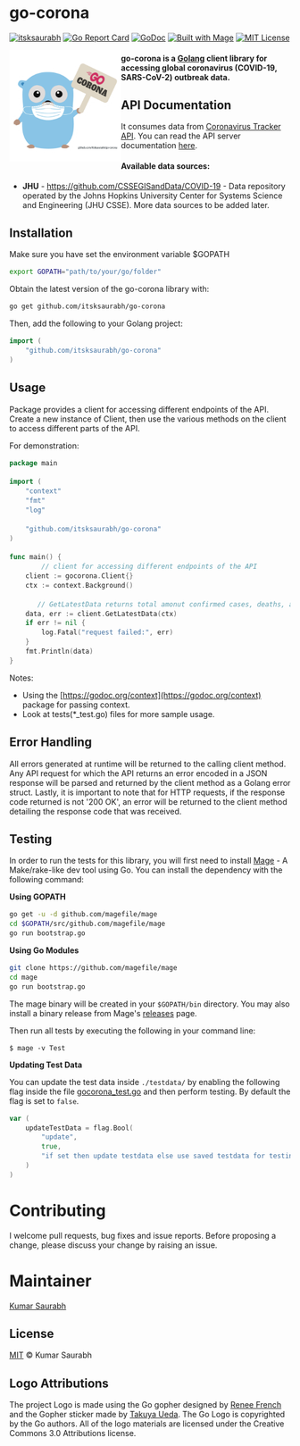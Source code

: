 
# go-corona

[![itsksaurabh](https://circleci.com/gh/itsksaurabh/go-corona.svg?style=shield)](https://circleci.com/gh/itsksaurabh/workflows/go-corona/tree/master)
[![Go Report Card](https://goreportcard.com/badge/github.com/itsksaurabh/go-corona)](https://goreportcard.com/report/github.com/itsksaurabh/go-corona)
[![GoDoc](https://godoc.org/github.com/itsksaurabh/go-corona?status.svg)](https://godoc.org/github.com/itsksaurabh/go-corona)
[![Built with Mage](https://magefile.org/badge.svg)](https://magefile.org)
[![MIT License](https://img.shields.io/github/license/itsksaurabh/go-corona?style=social)](https://github.com/itsksaurabh/go-corona/blob/master/LICENSE)

<img style="float:left;" width="200" src="./assets/logo.png"> 

#### go-corona is a [Golang](http://golang.org/) client library for accessing global coronavirus (COVID-19, SARS-CoV-2) outbreak data.

## API Documentation
It consumes data from [Coronavirus Tracker API](https://github.com/ExpDev07/coronavirus-tracker-api). You can read the API server documentation [here](https://github.com/ExpDev07/coronavirus-tracker-api).

#### Available data sources:

* **JHU** - https://github.com/CSSEGISandData/COVID-19 - Data repository operated by the Johns Hopkins University Center for Systems Science and Engineering (JHU CSSE). More data sources to be added later.

## Installation

Make sure you have set the environment variable $GOPATH

```bash
export GOPATH="path/to/your/go/folder"
```

Obtain the latest version of the  go-corona library with:

```bash
go get github.com/itsksaurabh/go-corona
```

Then, add the following to your Golang project:

```go
import (
	"github.com/itsksaurabh/go-corona"
)
```

## Usage
Package provides a client for accessing different endpoints of the API.
Create a new instance of Client, then use the various methods on the client to access different parts of the API.

For demonstration:
```go
package main

import (
	"context"
	"fmt"
	"log"
	
	"github.com/itsksaurabh/go-corona"
)

func main() {
        // client for accessing different endpoints of the API
	client := gocorona.Client{}
	ctx := context.Background()
    
       // GetLatestData returns total amonut confirmed cases, deaths, and recoveries.
	data, err := client.GetLatestData(ctx)
	if err != nil {
		log.Fatal("request failed:", err)
	}
	fmt.Println(data)
}

  ```
Notes:
* Using the  [https://godoc.org/context](https://godoc.org/context) package for passing context.
* Look at tests(*_test.go) files for more sample usage.

## Error Handling

All errors generated at runtime will be returned to the calling client method. Any API request for which the API returns an error encoded in a JSON response will be parsed and returned by the client method as a Golang error struct. Lastly, it is important to note that for HTTP requests, if the response code returned is not '200 OK', an error will be returned to the client method detailing the response code that was received.

## Testing

In order to run the tests for this library, you will first need to install [Mage](https://magefile.org/) - A Make/rake-like dev tool using Go. You can install the dependency with the following command:

**Using GOPATH**

```bash
go get -u -d github.com/magefile/mage
cd $GOPATH/src/github.com/magefile/mage
go run bootstrap.go
```

**Using Go Modules**

```bash
git clone https://github.com/magefile/mage
cd mage
go run bootstrap.go
```
The mage binary will be created in your `$GOPATH/bin` directory.
You may also install a binary release from Mage's [releases](https://github.com/magefile/mage/releases) page.

Then run all tests by executing the following in your command line:
    
 	$ mage -v Test

**Updating Test Data**

You can update the test data inside `./testdata/` by enabling the following flag inside the file [gocorona_test.go](./gocorona_test.go#L16) and then perform testing. By default the flag is set to `false`.
```go
var (
	updateTestData = flag.Bool(
		"update",
		true,
		"if set then update testdata else use saved testdata for testing.",
	)
)
```
# Contributing
I welcome pull requests, bug fixes and issue reports. Before proposing a change, please discuss your change by raising an issue.

# Maintainer 

[Kumar Saurabh](https://in.linkedin.com/in/itsksaurabh)

## License

[MIT](LICENSE) © Kumar Saurabh

## Logo Attributions

The project Logo is made using the Go gopher designed by [Renee French](http://reneefrench.blogspot.com/) and the Gopher sticker made by [Takuya Ueda](https://twitter.com/tenntenn). The Go Logo is copyrighted by the Go authors. All of the logo materials are licensed under the Creative Commons 3.0 Attributions license.

